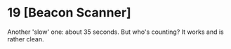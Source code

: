 # 19 [Beacon Scanner] 

Another 'slow' one: about 35 seconds. But who's counting? It works and is rather clean.

